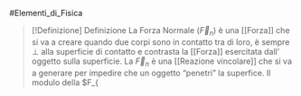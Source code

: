 #Elementi_di_Fisica 

>[!Definizione]  Definizione
>La Forza Normale ($\vec{F}_{n}$) è una [[Forza]] che si va a creare quando due corpi sono in contatto tra di loro, è sempre $\perp$ alla superficie di contatto e contrasta la [[Forza]] esercitata dall’ oggetto sulla superficie. 
>La $\vec{F}_{n}$ è una [[Reazione vincolare]] che si va a generare per impedire che un oggetto “penetri” la superfice.
>Il modulo della $F_{